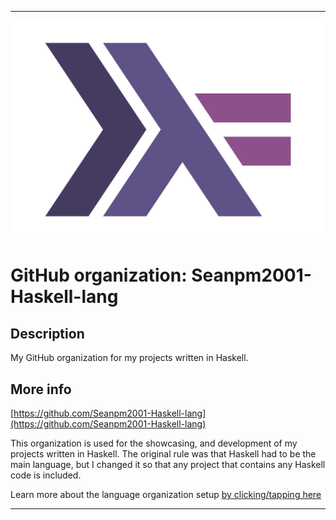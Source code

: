 
***

![HaskellLogo.png failed to load. The file may be missing or corrupt. Check the file path for errors first.](/AdditionalInfo/1/Seanpm2001-Haskell-lang/HaskellLogo.png)

# GitHub organization: Seanpm2001-Haskell-lang

## Description

My GitHub organization for my projects written in Haskell.

## More info

[https://github.com/Seanpm2001-Haskell-lang](https://github.com/Seanpm2001-Haskell-lang)

This organization is used for the showcasing, and development of my projects written in Haskell. The original rule was that Haskell had to be the main language, but I changed it so that any project that contains any Haskell code is included.

Learn more about the language organization setup [by clicking/tapping here](/AdditionalInfo/LanguageOrgs/README.md)

***
